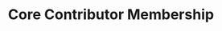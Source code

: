 ---
description: Get double the content, and support the production directly. When you
  use promo code 2024 you'll take $3 off a month, forever. This a limited offer, with
  only 50 redemptions possible.
link: https://jupitersignal.memberful.com/checkout?plan=74364&coupon=2024
shortname: memberful.com-lup
title: Core Contributor Membership
---